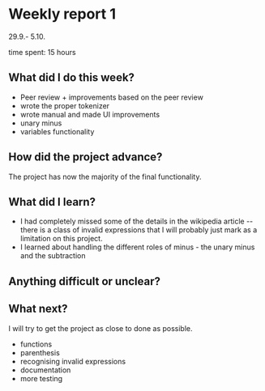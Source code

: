 # Weekly report 1

29.9.- 5.10.

time spent: 15 hours

## What did I do this week?
- Peer review + improvements based on the peer review
- wrote the proper tokenizer 
- wrote manual and made UI improvements
- unary minus 
- variables functionality

## How did the project advance?
The project has now the majority of the final functionality.

## What did I learn?
- I had completely missed some of the details in the wikipedia article -- 
there is a class of invalid expressions that I will probably just mark as a limitation on this 
project. 
-  I learned about handling the different roles of minus - the unary minus and the subtraction

## Anything difficult or unclear?


## What next?
I will try to get the project as close to done as possible. 

- functions
- parenthesis
- recognising invalid expressions
- documentation
- more testing
